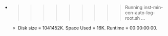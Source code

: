 * >>>>>>>>> Running inst-min-con-auto-log-root.sh ...
  * Disk size = 1041452K. Space Used = 16K. Runtime = 00:00:00:00.
